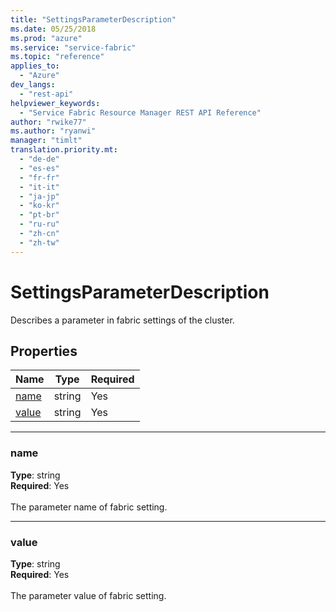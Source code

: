 ```yaml
---
title: "SettingsParameterDescription"
ms.date: 05/25/2018
ms.prod: "azure"
ms.service: "service-fabric"
ms.topic: "reference"
applies_to: 
  - "Azure"
dev_langs: 
  - "rest-api"
helpviewer_keywords: 
  - "Service Fabric Resource Manager REST API Reference"
author: "rwike77"
ms.author: "ryanwi"
manager: "timlt"
translation.priority.mt: 
  - "de-de"
  - "es-es"
  - "fr-fr"
  - "it-it"
  - "ja-jp"
  - "ko-kr"
  - "pt-br"
  - "ru-ru"
  - "zh-cn"
  - "zh-tw"
---
```

# SettingsParameterDescription

Describes a parameter in fabric settings of the cluster.

## Properties
| Name | Type | Required |
| --- | --- | --- |
| [name](#name) | string | Yes |
| [value](#value) | string | Yes |

____
### name
__Type__: string <br/>
__Required__: Yes<br/>
<br/>
The parameter name of fabric setting.

____
### value
__Type__: string <br/>
__Required__: Yes<br/>
<br/>
The parameter value of fabric setting.
